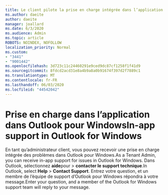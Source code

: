 ```yaml
---
title: Le client pilote la prise en charge intégrée dans l’application pour Outlook
ms.author: daeite
author: daeite
manager: joallard
ms.date: 6/3/2020
ms.audience: Admin
ms.topic: article
ROBOTS: NOINDEX, NOFOLLOW
localization_priority: Normal
ms.custom:
- "3441"
- "9001442"
ms.openlocfilehash: 3d723c11c24460291e9ced9dc87cf1258f1f41d9
ms.sourcegitcommit: 8fdcd2acd31e8a4b9a8a0b91674f397d2f7889c1
ms.translationtype: MT
ms.contentlocale: fr-FR
ms.lasthandoff: 06/03/2020
ms.locfileid: "44542042"
---
```

# <a name="in-app-support-in-outlook-for-windows"></a><span data-ttu-id="79ad6-102">Prise en charge dans l’application dans Outlook pour Windows</span><span class="sxs-lookup"><span data-stu-id="79ad6-102">In-app support in Outlook for Windows</span></span>

<span data-ttu-id="79ad6-103">En tant qu’administrateur client, vous pouvez recevoir une prise en charge intégrée des problèmes dans Outlook pour Windows.</span><span class="sxs-lookup"><span data-stu-id="79ad6-103">As a Tenant Admin, you can receive in-app support for issues in Outlook for Windows.</span></span> <span data-ttu-id="79ad6-104">Dans Outlook, sélectionnez **aide**pour  >  **contacter le support technique**.</span><span class="sxs-lookup"><span data-stu-id="79ad6-104">In Outlook, select **Help** > **Contact Support**.</span></span> <span data-ttu-id="79ad6-105">Entrez votre question, et un membre de l’équipe de support d’Outlook pour Windows répondra à votre message.</span><span class="sxs-lookup"><span data-stu-id="79ad6-105">Enter your question, and a member of the Outlook for Windows support team will reply to your message.</span></span>